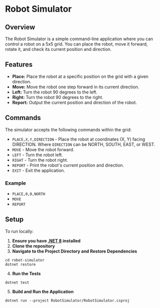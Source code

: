 # Robot Simulator

## Overview
The Robot Simulator is a simple command-line application where you can control a robot on a 5x5 grid. You can place the robot, move it forward, rotate it, and check its current position and direction.

## Features

- **Place:** Place the robot at a specific position on the grid with a given direction.
- **Move:** Move the robot one step forward in its current direction.
- **Left:** Turn the robot 90 degrees to the left.
- **Right:** Turn the robot 90 degrees to the right.
- **Report:** Output the current position and direction of the robot.

## Commands

The simulator accepts the following commands within the grid:

- `PLACE,X,Y,DIRECTION` - Place the robot at coordinates (X, Y) facing DIRECTION. Where `DIRECTION` can be NORTH, SOUTH, EAST, or WEST.
- `MOVE` - Move the robot forward.
- `LEFT` - Turn the robot left.
- `RIGHT` - Turn the robot right.
- `REPORT` - Print the robot's current position and direction.
- `EXIT` - Exit the application.

### Example

- `PLACE,0,0,NORTH`
- `MOVE`
- `REPORT`

## Setup

To run locally:
1. **Ensure you have [.NET 8](https://dotnet.microsoft.com/en-us/download) installed**
2. **Clone the repository**
3. **Navigate to the Project Directory and Restore Dependencies**
```
cd robot-simulator
dotnet restore
```
4. **Run the Tests**
```
dotnet test
```
5. **Build and Run the Application**
```
dotnet run --project RobotSimulator/RobotSimulator.csproj
```


